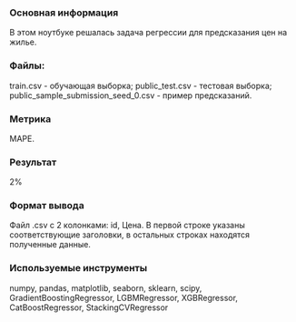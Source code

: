 ### Основная информация
В этом ноутбуке решалась задача регрессии для предсказания цен на жилье.

### Файлы:
train.csv - обучающая выборка;
public_test.csv - тестовая выборка;
public_sample_submission_seed_0.csv - пример предсказаний.

### Метрика
MAPE.
### Результат
2%
### Формат вывода
Файл .csv с 2 колонками: id, Цена. В первой строке указаны соответствующие заголовки, в остальных строках находятся полученные данные.

### Используемые инструменты
numpy, pandas, matplotlib, seaborn, sklearn, scipy, GradientBoostingRegressor, LGBMRegressor, XGBRegressor, CatBoostRegressor, StackingCVRegressor
